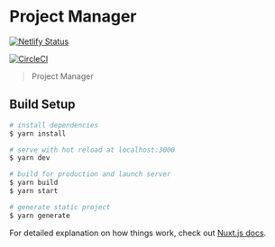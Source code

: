 # Project Manager

[![Netlify Status](https://api.netlify.com/api/v1/badges/cd879e4e-604a-49ea-9ebe-dd73b543b3cf/deploy-status)](https://app.netlify.com/sites/projects-manager/deploys)

[![CircleCI](https://circleci.com/gh/olacodes/project-manager.svg?style=svg)](https://app.circleci.com/pipelines/github/olacodes/project-manager)

> Project Manager

## Build Setup

```bash
# install dependencies
$ yarn install

# serve with hot reload at localhost:3000
$ yarn dev

# build for production and launch server
$ yarn build
$ yarn start

# generate static project
$ yarn generate
```

For detailed explanation on how things work, check out [Nuxt.js docs](https://nuxtjs.org).
